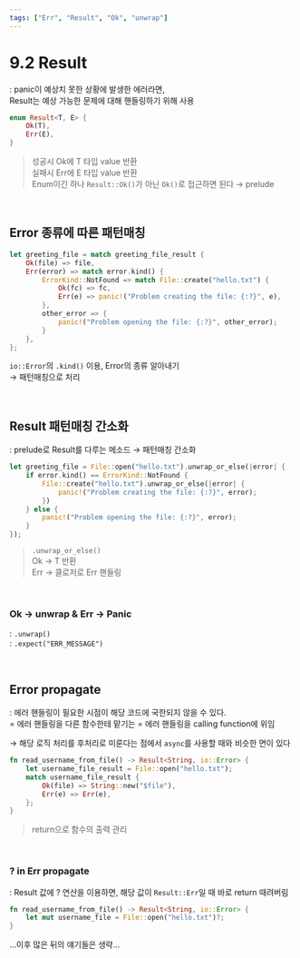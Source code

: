 ```yaml
---
tags: ["Err", "Result", "Ok", "unwrap"]
---
```


# 9.2 Result

: panic이 예상치 못한 상황에 발생한 에러라면,  
Result는 예상 가능한 문제에 대해 핸들링하기 위해 사용

```rust
enum Result<T, E> {
    Ok(T),
    Err(E),
}
```

> 성공시 Ok에 T 타입 value 반환  
> 실패시 Err에 E 타입 value 반환  
> Enum이긴 하나 `Result::Ok()`가 아닌 `Ok()`로 접근하면 된다 → prelude

<br/>

## Error 종류에 따른 패턴매칭

```rust
let greeting_file = match greeting_file_result {
    Ok(file) => file,
    Err(error) => match error.kind() {
        ErrorKind::NotFound => match File::create("hello.txt") {
            Ok(fc) => fc,
            Err(e) => panic!("Problem creating the file: {:?}", e),
        },
        other_error => {
            panic!("Problem opening the file: {:?}", other_error);
        }
    },
};
```

`io::Error`의 `.kind()` 이용, Error의 종류 알아내기  
→ 패턴매칭으로 처리

<br/>

## Result 패턴매칭 간소화

: prelude로 Result를 다루는 메소드 → 패턴매칭 간소화  

```rust
let greeting_file = File::open("hello.txt").unwrap_or_else(|error| {
    if error.kind() == ErrorKind::NotFound {
        File::create("hello.txt").unwrap_or_else(|error| {
            panic!("Problem creating the file: {:?}", error);
        })
    } else {
        panic!("Problem opening the file: {:?}", error);
    }
});
```

> `.unwrap_or_else()`  
> Ok<T> → T 반환  
> Err<E> → 클로저로 Err 핸들링

<br/>

### Ok → unwrap & Err → Panic

: `.unwrap()`  
: `.expect("ERR_MESSAGE")` 

<br/>

## Error propagate

: 에러 핸들링이 필요한 시점이 해당 코드에 국한되지 않을 수 있다.  
= 에러 핸들링을 다른 함수한테 맡기는 = 에러 핸들링을 calling function에 위임

→ 해당 로직 처리를 후처리로 미룬다는 점에서 `async`를 사용할 때와 비슷한 면이 있다

```rust
fn read_username_from_file() -> Result<String, io::Error> {
    let username_file_result = File::open("hello.txt");
    match username_file_result {
        Ok(file) => String::new("$file"),
        Err(e) => Err(e),
    };
}
```

> return으로 함수의 출력 관리

<br/>

### ? in Err propagate

: Result 값에 ? 연산을 이용하면, 해당 값이 `Result::Err`일 때 바로 return 때려버림

```rust
fn read_username_from_file() -> Result<String, io::Error> {
    let mut username_file = File::open("hello.txt")?;
}
```

…이후 많은 뒤의 얘기들은 생략…

